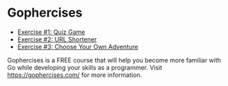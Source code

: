 # Gophercises

- [Exercise #1: Quiz Game](/quiz/)
- [Exercise #2: URL Shortener](/urlshort/)
- [Exercise #3: Choose Your Own Adventure](/cyoa/)

Gophercises is a FREE course that will help you become more familiar with Go while developing your skills as a programmer. Visit https://gophercises.com/ for more information.